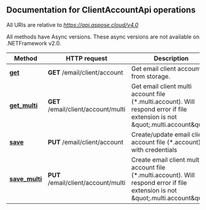 

## Documentation for ClientAccountApi operations

All URIs are relative to *https://api.aspose.cloud/v4.0*

All methods have Async versions. These async versions are not available on .NETFramework v2.0.

Method | HTTP request | Description
------------- | ------------- | -------------
[**get**](ClientAccountApi.md#get)| **GET** /email/client/account| Get email client account from storage.             
[**get_multi**](ClientAccountApi.md#get_multi)| **GET** /email/client/account/multi| Get email client multi account file (*.multi.account). Will respond error if file extension is not \&quot;.multi.account\&quot;.             
[**save**](ClientAccountApi.md#save)| **PUT** /email/client/account| Create/update email client account file (*.account) with credentials             
[**save_multi**](ClientAccountApi.md#save_multi)| **PUT** /email/client/account/multi| Create email client multi account file (*.multi.account). Will respond error if file extension is not \&quot;.multi.account\&quot;.             
